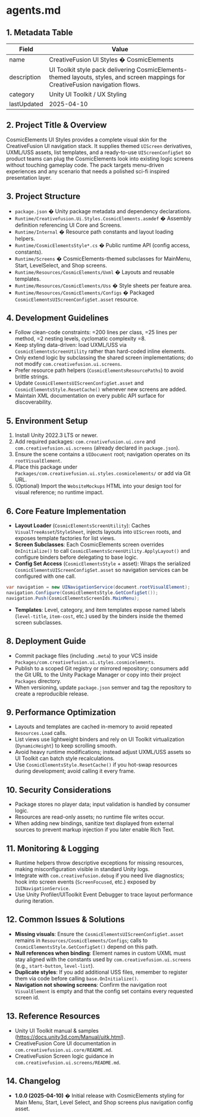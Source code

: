 # agents.md

## 1. Metadata Table
| Field | Value |
| --- | --- |
| name | CreativeFusion UI Styles � CosmicElements |
| description | UI Toolkit style pack delivering CosmicElements-themed layouts, styles, and screen mappings for CreativeFusion navigation flows. |
| category | Unity UI Toolkit / UX Styling |
| lastUpdated | 2025-04-10 |

## 2. Project Title & Overview
CosmicElements UI Styles provides a complete visual skin for the CreativeFusion UI navigation stack. It supplies themed `UIScreen` derivatives, UXML/USS assets, list templates, and a ready-to-use `UIScreenConfigSet` so product teams can plug the CosmicElements look into existing logic screens without touching gameplay code. The pack targets menu-driven experiences and any scenario that needs a polished sci-fi inspired presentation layer.

## 3. Project Structure
- `package.json` � Unity package metadata and dependency declarations.
- `Runtime/Creativefusion.Ui.Styles.CosmicElements.asmdef` � Assembly definition referencing UI Core and Screens.
- `Runtime/Internal` � Resource path constants and layout loading helpers.
- `Runtime/CosmicElementsStyle*.cs` � Public runtime API (config access, constants).
- `Runtime/Screens` � CosmicElements-themed subclasses for MainMenu, Start, LevelSelect, and Shop screens.
- `Runtime/Resources/CosmicElements/Uxml` � Layouts and reusable templates.
- `Runtime/Resources/CosmicElements/Uss` � Style sheets per feature area.
- `Runtime/Resources/CosmicElements/Configs` � Packaged `CosmicElementsUIScreenConfigSet.asset` resource.


## 4. Development Guidelines
- Follow clean-code constraints: =200 lines per class, =25 lines per method, =2 nesting levels, cyclomatic complexity =8.
- Keep styling data-driven: load UXML/USS via `CosmicElementsScreenUtility` rather than hard-coded inline elements.
- Only extend logic by subclassing the shared screen implementations; do not modify `com.creativefusion.ui.screens`.
- Prefer resource path helpers (`CosmicElementsResourcePaths`) to avoid brittle strings.
- Update `CosmicElementsUIScreenConfigSet.asset` and `CosmicElementsStyle.ResetCache()` whenever new screens are added.
- Maintain XML documentation on every public API surface for discoverability.

## 5. Environment Setup
1. Install Unity 2022.3 LTS or newer.
2. Add required packages: `com.creativefusion.ui.core` and `com.creativefusion.ui.screens` (already declared in `package.json`).
3. Ensure the scene contains a `UIDocument` root; navigation operates on its `rootVisualElement`.
4. Place this package under `Packages/com.creativefusion.ui.styles.cosmicelements/` or add via Git URL.
5. (Optional) Import the `WebsiteMockups` HTML into your design tool for visual reference; no runtime impact.

## 6. Core Feature Implementation
- **Layout Loader** (`CosmicElementsScreenUtility`): Caches `VisualTreeAsset`/`StyleSheet`, injects layouts into `UIScreen` roots, and exposes template factories for list views.
- **Screen Subclasses**: Each CosmicElements screen overrides `OnInitialize()` to call `CosmicElementsScreenUtility.ApplyLayout()` and configure binders before delegating to base logic.
- **Config Set Access** (`CosmicElementsStyle` + asset): Wraps the serialized `CosmicElementsUIScreenConfigSet.asset` so navigation services can be configured with one call.

```csharp
var navigation = new UINavigationService(document.rootVisualElement);
navigation.Configure(CosmicElementsStyle.GetConfigSet());
navigation.Push(CosmicElementsScreenIds.MainMenu);
```

- **Templates**: Level, category, and item templates expose named labels (`level-title`, `item-cost`, etc.) used by the binders inside the themed screen subclasses.

## 8. Deployment Guide
- Commit package files (including `.meta`) to your VCS inside `Packages/com.creativefusion.ui.styles.cosmicelements`.
- Publish to a scoped Git registry or mirrored repository; consumers add the Git URL to the Unity Package Manager or copy into their project `Packages` directory.
- When versioning, update `package.json` semver and tag the repository to create a reproducible release.

## 9. Performance Optimization
- Layouts and templates are cached in-memory to avoid repeated `Resources.Load` calls.
- List views use lightweight binders and rely on UI Toolkit virtualization (`DynamicHeight`) to keep scrolling smooth.
- Avoid heavy runtime modifications; instead adjust UXML/USS assets so UI Toolkit can batch style recalculations.
- Use `CosmicElementsStyle.ResetCache()` if you hot-swap resources during development; avoid calling it every frame.

## 10. Security Considerations
- Package stores no player data; input validation is handled by consumer logic.
- Resources are read-only assets; no runtime file writes occur.
- When adding new bindings, sanitize text displayed from external sources to prevent markup injection if you later enable Rich Text.

## 11. Monitoring & Logging
- Runtime helpers throw descriptive exceptions for missing resources, making misconfiguration visible in standard Unity logs.
- Integrate with `com.creativefusion.debug` if you need live diagnostics; hook into screen events (`ScreenFocused`, etc.) exposed by `IUINavigationService`.
- Use Unity Profiler/UIToolkit Event Debugger to trace layout performance during iteration.

## 12. Common Issues & Solutions
- **Missing visuals**: Ensure the `CosmicElementsUIScreenConfigSet.asset` remains in `Resources/CosmicElements/Configs`; calls to `CosmicElementsStyle.GetConfigSet()` depend on this path.
- **Null references when binding**: Element names in custom UXML must stay aligned with the constants used by `com.creativefusion.ui.screens` (e.g., `start-button`, `level-list`).
- **Duplicate styles**: If you add additional USS files, remember to register them via code before calling `base.OnInitialize()`.
- **Navigation not showing screens**: Confirm the navigation root `VisualElement` is empty and that the config set contains every requested screen id.

## 13. Reference Resources
- Unity UI Toolkit manual & samples (https://docs.unity3d.com/Manual/uitk.html).
- CreativeFusion Core UI documentation in `com.creativefusion.ui.core/README.md`.
- CreativeFusion Screen logic guidance in `com.creativefusion.ui.screens/README.md`.

## 14. Changelog
- **1.0.0 (2025-04-10)** � Initial release with CosmicElements styling for Main Menu, Start, Level Select, and Shop screens plus navigation config asset.
